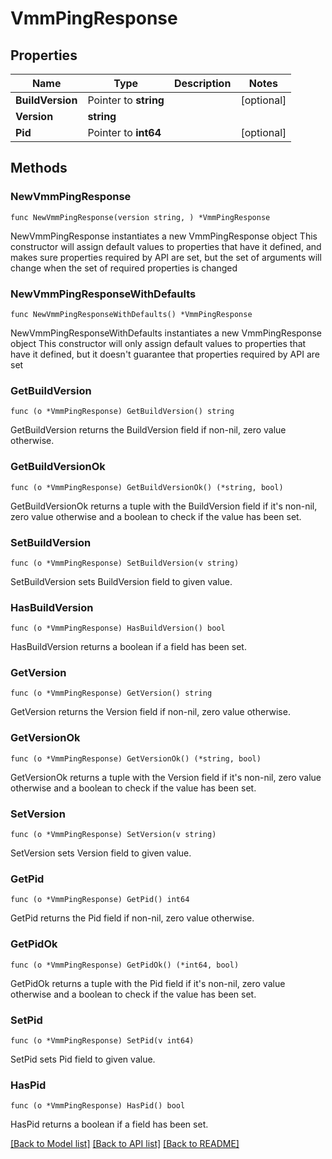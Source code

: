 # VmmPingResponse

## Properties

Name | Type | Description | Notes
------------ | ------------- | ------------- | -------------
**BuildVersion** | Pointer to **string** |  | [optional]
**Version** | **string** |  |
**Pid** | Pointer to **int64** |  | [optional]

## Methods

### NewVmmPingResponse

`func NewVmmPingResponse(version string, ) *VmmPingResponse`

NewVmmPingResponse instantiates a new VmmPingResponse object
This constructor will assign default values to properties that have it defined,
and makes sure properties required by API are set, but the set of arguments
will change when the set of required properties is changed

### NewVmmPingResponseWithDefaults

`func NewVmmPingResponseWithDefaults() *VmmPingResponse`

NewVmmPingResponseWithDefaults instantiates a new VmmPingResponse object
This constructor will only assign default values to properties that have it defined,
but it doesn't guarantee that properties required by API are set

### GetBuildVersion

`func (o *VmmPingResponse) GetBuildVersion() string`

GetBuildVersion returns the BuildVersion field if non-nil, zero value otherwise.

### GetBuildVersionOk

`func (o *VmmPingResponse) GetBuildVersionOk() (*string, bool)`

GetBuildVersionOk returns a tuple with the BuildVersion field if it's non-nil, zero value otherwise
and a boolean to check if the value has been set.

### SetBuildVersion

`func (o *VmmPingResponse) SetBuildVersion(v string)`

SetBuildVersion sets BuildVersion field to given value.

### HasBuildVersion

`func (o *VmmPingResponse) HasBuildVersion() bool`

HasBuildVersion returns a boolean if a field has been set.

### GetVersion

`func (o *VmmPingResponse) GetVersion() string`

GetVersion returns the Version field if non-nil, zero value otherwise.

### GetVersionOk

`func (o *VmmPingResponse) GetVersionOk() (*string, bool)`

GetVersionOk returns a tuple with the Version field if it's non-nil, zero value otherwise
and a boolean to check if the value has been set.

### SetVersion

`func (o *VmmPingResponse) SetVersion(v string)`

SetVersion sets Version field to given value.


### GetPid

`func (o *VmmPingResponse) GetPid() int64`

GetPid returns the Pid field if non-nil, zero value otherwise.

### GetPidOk

`func (o *VmmPingResponse) GetPidOk() (*int64, bool)`

GetPidOk returns a tuple with the Pid field if it's non-nil, zero value otherwise
and a boolean to check if the value has been set.

### SetPid

`func (o *VmmPingResponse) SetPid(v int64)`

SetPid sets Pid field to given value.

### HasPid

`func (o *VmmPingResponse) HasPid() bool`

HasPid returns a boolean if a field has been set.


[[Back to Model list]](../README.md#documentation-for-models) [[Back to API list]](../README.md#documentation-for-api-endpoints) [[Back to README]](../README.md)



